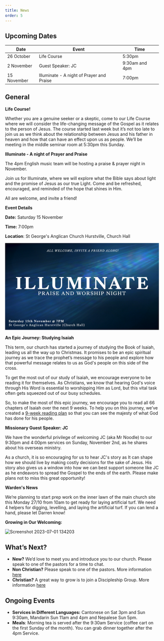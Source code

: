 ```yaml
---
title: News
order: 5
---
```


## Upcoming Dates

| Date | Event | Time |
| ---- | ---- | ---- |
| 26 October | Life Course | 5:30pm |
| 2 November | Guest Speaker: JC | 9:30am and 4pm |
| 15 November | Illuminate - A night of Prayer and Praise | 7:00pm |

## General
**Life Course!**

Whether you are a genuine seeker or a skeptic, come to our Life Course where we will consider the life-changing message of the Gospel as it relates to the person of Jesus.
The course started last week but it’s not too late to join us as we think about the relationship between Jesus and his father in heaven and how that can have an effect upon us as people. 
We’ll be meeting in the middle seminar room at 5:30pm this Sunday. 


**Illuminate - A night of Prayer and Praise**

The 4pm English music team will be hosting a praise & prayer night in November.

Join us for Illuminate, where we will explore what the Bible says about light and the promise of Jesus as our true Light. Come and be refreshed, encouraged, and reminded of the hope that shines in Him.

All are welcome, and invite a friend!

**Event Details**

**Date:** Saturday 15 November

**Time:** 7:00pm

**Location**: St George's Anglican Church Hurstville, Church Hall

![Illuminate](https://github.com/stgeorgeshurstville/bulletin/blob/dc8c1bc1762663fa2114c193276f41465e2a1d4a/images/Illuminate.png)

**An Epic Journey: Studying Isaiah**

This term, our church has started a journey of studying the Book of Isaiah, leading us all the way up to Christmas. It promises to be an epic spiritual journey as we trace the prophet’s message to his people and explore how that powerful message relates to us as God's people on this side of the cross.

To get the most out of our study of Isaiah, we encourage everyone to be reading it for themselves. As Christians, we know that hearing God's voice through His Word is essential to worshipping Him as Lord, but this vital task often gets squeezed out of our busy schedules.

So, to make the most of this epic journey, we encourage you to read all 66 chapters of Isaiah over the next 9 weeks. To help you on this journey, we’ve created a [9-week reading plan](https://www.canva.com/design/DAG16YkibTQ/h1WDqF08taLnE5OVQGcaVA/view?utm_content=DAG16YkibTQ&utm_campaign=designshare&utm_medium=link2&utm_source=uniquelinks&utlId=h659a985df1) so that you can see the majesty of what God has done for his people.

**Missionary Guest Speaker: JC**

We have the wonderful privilege of welcoming JC (aka Mr Noodle) to our 9:30pm and 4:00pm services on Sunday, November 2nd, as he shares about his overseas ministry.

As a church, it is so encouraging for us to hear JC's story as It can shape how we should live by making costly decisions for the sake of Jesus. His story also gives us a window into how we can best support someone like JC as he endeavors to spread the Gospel to the ends of the earth. Please make plans not to miss this great opportunity!

**Warden's News**

We’re planning to start prep work on the inner lawn of the main church site this Monday 27/10 from 10am to get ready for laying artificial turf. We need 4 helpers for digging, levelling, and laying the artificial turf. If you can lend a hand, please let Darren know!

**Growing in Our Welcoming:**
  
  <img width="236" alt="Screenshot 2023-07-01 134203" src="https://github.com/stgeorgeshurstville/bulletin/assets/119166299/b540ac1c-0ba4-481e-90a5-5464939f7e4c">


## What’s Next?
- **New?** We’d love to meet you and introduce you to our church. Please speak to one of the pastors for a time to chat. 
- **Non Christian?** Please speak to one of the pastors. More information [here](https://stgeorgeshurstville.org.au/lets-talk-about-christianity)
- **Christian?** A great way to grow is to join a Discipleship Group. More information [here](https://stgeorgeshurstville.org.au/discipleship-groups)

## Ongoing Events
- **Services in Different Languages:** Cantonese on Sat 3pm and Sun 9:30am, Mandarin Sun 11am and 4pm and Nepalese Sun 5pm. 
- **Meals**: Morning tea is served after the 9:30am Service (coffee cart on the first Sunday of the month). You can grab dinner together after the 4pm Service.

